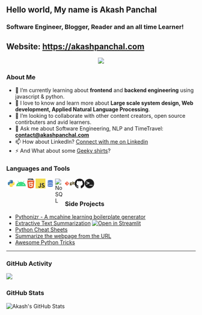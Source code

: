 ## Hello world, My name is Akash Panchal
### Software Engineer, Blogger, Reader and an all time Learner!

## Website: https://akashpanchal.com
<p align="center">
  <kbd>
<img src="https://github.com/akashp1712/developerFolio/raw/master/website-scroll.gif" width="960"></img>
  </kbd>
</p>

### About Me

- 🔭 I’m currently learning about **frontend** and **backend engineering** using javascript & python.
- 🌱 I love to know and learn more about **Large scale system design, Web development, Applied Natural Language Processing**.
- 👯 I’m looking to collaborate with other content creators, open source contirbuters and avid learners.
- 💬 Ask me about Software Engineering, NLP and TimeTravel: **contact@akashpanchal.com**
- 📫 How about LinkedIn? [Connect with me on Linkedin][linkedin]
- ⚡ And What about some [Geeky shirts][teeshirt-store]? 


### Languages and Tools

<img align="left" alt="Python" width="26px" src="https://raw.githubusercontent.com/github/explore/80688e429a7d4ef2fca1e82350fe8e3517d3494d/topics/python/python.png" />
<img align="left" alt="Android" width="26px" src="https://raw.githubusercontent.com/github/explore/80688e429a7d4ef2fca1e82350fe8e3517d3494d/topics/android/android.png" />
<img align="left" alt="HTML5" width="26px" src="https://raw.githubusercontent.com/github/explore/80688e429a7d4ef2fca1e82350fe8e3517d3494d/topics/html/html.png" />
<img align="left" alt="JavaScript" width="26px" src="https://raw.githubusercontent.com/github/explore/80688e429a7d4ef2fca1e82350fe8e3517d3494d/topics/javascript/javascript.png" />
<img align="left" al="SQL" width="26px" src="https://raw.githubusercontent.com/github/explore/80688e429a7d4ef2fca1e82350fe8e3517d3494d/topics/sql/sql.png" />
<img align="left" alt="NoSQL" width="26px" src="https://raw.githubusercontent.com/github/explore/80688e429a7d4ef2fca1e82350fe8e3517d3494d/topics/mysql/nosql.png" />
<img align="left" alt="Git" width="26px" src="https://raw.githubusercontent.com/github/explore/80688e429a7d4ef2fca1e82350fe8e3517d3494d/topics/git/git.png" />
<img align="left" alt="GitHub" width="26px" src="https://raw.githubusercontent.com/github/explore/78df643247d429f6cc873026c0622819ad797942/topics/github/github.png" />
<img align="left" alt="Terminal" width="26px" src="https://raw.githubusercontent.com/github/explore/80688e429a7d4ef2fca1e82350fe8e3517d3494d/topics/terminal/terminal.png" />


<br />
<br />

### Side Projects
- [Pythonizr - A mcahine learning boilerplate generator](https://pythonizr.com)
- [Extractive Text Summarization](https://github.com/akashp1712/streamlit-text-summarization) [![Open in Streamlit](https://static.streamlit.io/badges/streamlit_badge_black_white.svg)](https://share.streamlit.io/akashp1712/streamlit-text-summarization/main/app.py)
- [Python Cheat Sheets](https://github.com/akashp1712/awesome-python-cheatsheets)
- [Summarize the webpage from the URL](https://github.com/akashp1712/summarize-webpage)
- [Awesome Python Tricks](https://akashp1712.github.io/awesome-python-tricks/)

---
### <summary>GitHub Activity</summary>
<img
  src="https://cr-ss-service.azurewebsites.net/api/ScreenShot?widget=activity&username=akashp1712&labels=true&branding=false"
/>

### <summary>GitHub Stats</summary>
<img align="left" alt="Akash's GitHub Stats" src="https://github-readme-stats.codestackr.vercel.app/api?username=akashp1712&show_icons=true&hide_border=true" />


[website]: https://akashpanchal.com
[pythonizr]: https://pythonizr.com
[twitter]: https://twitter.com/akashp1712
[linkedin]: https://linkedin.com/in/akashp1712
[medium]: https://medium.com/@akashp1712
[teeshirt-store]: https://teeshopper.in/store/AkashPanchal
